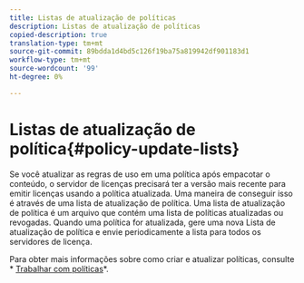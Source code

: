 ```yaml
---
title: Listas de atualização de políticas
description: Listas de atualização de políticas
copied-description: true
translation-type: tm+mt
source-git-commit: 89bdda1d4bd5c126f19ba75a819942df901183d1
workflow-type: tm+mt
source-wordcount: '99'
ht-degree: 0%

---
```



# Listas de atualização de política{#policy-update-lists}

Se você atualizar as regras de uso em uma política após empacotar o conteúdo, o servidor de licenças precisará ter a versão mais recente para emitir licenças usando a política atualizada. Uma maneira de conseguir isso é através de uma lista de atualização de política. Uma lista de atualização de política é um arquivo que contém uma lista de políticas atualizadas ou revogadas. Quando uma política for atualizada, gere uma nova Lista de atualização de política e envie periodicamente a lista para todos os servidores de licença.

Para obter mais informações sobre como criar e atualizar políticas, consulte * [Trabalhar com políticas](../../aaxs-protecting-content/content-working-with-policies/content-working-with-policies-overview.md)*.

